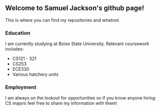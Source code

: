 

## Welcome to Samuel Jackson's github page!
This is where you can find my repositories and whatnot.

### Education

I am currently studying at Boise State University. Relevant coursework includes:

- CS121 - 321
- CS253
- ECE330
- Various hatchery units

### Employment

I am always on the lookout for opportunities so if you know anyone hiring CS majors
feel free to share my information with them!
